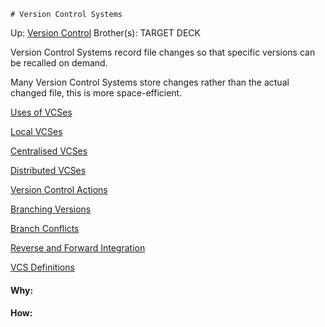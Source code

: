 	# Version Control Systems

Up: [Version Control](version_control)
Brother(s):
TARGET DECK

Version Control Systems record file changes so that specific versions can be recalled on demand.

Many Version Control Systems store changes rather than the actual changed file, this is more space-efficient.

[Uses of VCSes](uses_of_vcses)

[Local VCSes](local_vcses)

[Centralised VCSes](centralised_vcses)

[Distributed VCSes](distributed_vcses)

[Version Control Actions](version_control_actions)

[Branching Versions](branching_versions)

[Branch Conflicts](branch_conflicts)

[Reverse and Forward Integration](reverse_and_forward_integration)

[VCS Definitions](vcs_definitions)
























#### Why:
#### How:









